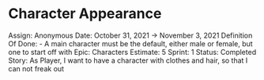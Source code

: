 # Character Appearance

Assign: Anonymous
Date: October 31, 2021 → November 3, 2021
Definition Of Done: - A main character must be the default, either male or female, but one to start off with
Epic: Characters
Estimate: 5
Sprint: 1
Status: Completed
Story: As Player, I want to have a character with clothes and hair, so that I can not freak out
